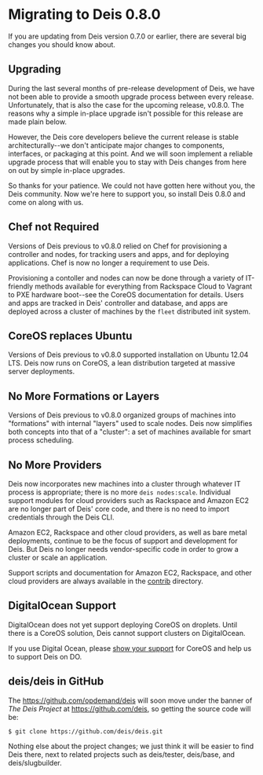 Migrating to Deis 0.8.0
=======================

If you are updating from Deis version 0.7.0 or earlier, there are
several big changes you should know about.

Upgrading
---------
During the last several months of pre-release development of Deis, we
have not been able to provide a smooth upgrade process between every
release. Unfortunately, that is also the case for the upcoming release,
v0.8.0. The reasons why a simple in-place upgrade isn't possible for
this release are made plain below.

However, the Deis core developers believe the current release is stable
architecturally--we don't anticipate major changes to components,
interfaces, or packaging at this point. And we will soon implement a
reliable upgrade process that will enable you to stay with Deis changes
from here on out by simple in-place upgrades.

So thanks for your patience. We could not have gotten here without you,
the Deis community. Now we're here to support you, so install Deis 0.8.0
and come on along with us.

Chef not Required
-----------------
Versions of Deis previous to v0.8.0 relied on Chef for provisioning
a controller and nodes, for tracking users and apps, and for deploying
applications. Chef is now no longer a requirement to use Deis.

Provisioning a contoller and nodes can now be done through a variety of
IT-friendly methods available for everything from Rackspace Cloud to
Vagrant to PXE hardware boot--see the CoreOS documentation for details.
Users and apps are tracked in Deis' controller and database, and apps
are deployed across a cluster of machines by the `fleet` distributed
init system.

CoreOS replaces Ubuntu
----------------------
Versions of Deis previous to v0.8.0 supported installation on Ubuntu
12.04 LTS. Deis now runs on CoreOS, a lean distribution targeted at
massive server deployments.

No More Formations or Layers
----------------------------
Versions of Deis previous to v0.8.0 organized groups of machines into
"formations" with internal "layers" used to scale nodes. Deis now
simplifies both concepts into that of a "cluster": a set of machines
available for smart process scheduling.

No More Providers
-----------------
Deis now incorporates new machines into a cluster through whatever IT
process is appropriate; there is no more `deis nodes:scale`. Individual
support modules for cloud providers such as Rackspace and Amazon EC2
are no longer part of Deis' core code, and there is no need to import
credentials through the Deis CLI.

Amazon EC2, Rackspace and other cloud providers, as well as bare metal
deployments, continue to be the focus of support and development for
Deis. But Deis no longer needs vendor-specific code in order to grow
a cluster or scale an application.

Support scripts and documentation for Amazon EC2, Rackspace, and other
cloud providers are always available in the
[contrib](contrib/) directory.

DigitalOcean Support
--------------------
DigitalOcean does not yet support deploying CoreOS on droplets. Until
there is a CoreOS solution, Deis cannot support clusters
on DigitalOcean.

If you use Digital Ocean, please
[show your support](http://digitalocean.uservoice.com/forums/136585-digital-ocean/suggestions/4250154-suport-coreos-as-a-deployment-platform)
for CoreOS and help us to support Deis on DO.

deis/deis in GitHub
-------------------
The https://github.com/opdemand/deis will soon move under the banner of
*The Deis Project* at https://github.com/deis, so getting the source
code will be:

```console
$ git clone https://github.com/deis/deis.git
```

Nothing else about the project changes; we just think it will be easier
to find Deis there, next to related projects such as deis/tester,
deis/base, and deis/slugbuilder.
